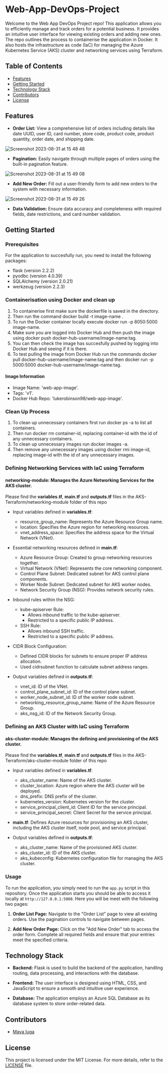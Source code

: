 # Web-App-DevOps-Project

Welcome to the Web App DevOps Project repo! This application allows you to efficiently manage and track orders for a potential business. It provides an intuitive user interface for viewing existing orders and adding new ones. The repo outlines the process to containerise the application in Docker. It also hosts the infrastructure as code (IaC) for managing the Azure Kubernetes Service (AKS) cluster and networking services using Terraform.

## Table of Contents

- [Features](#features)
- [Getting Started](#getting-started)
- [Technology Stack](#technology-stack)
- [Contributors](#contributors)
- [License](#license)

## Features

- **Order List:** View a comprehensive list of orders including details like date UUID, user ID, card number, store code, product code, product quantity, order date, and shipping date.
  
![Screenshot 2023-08-31 at 15 48 48](https://github.com/maya-a-iuga/Web-App-DevOps-Project/assets/104773240/3a3bae88-9224-4755-bf62-567beb7bf692)

- **Pagination:** Easily navigate through multiple pages of orders using the built-in pagination feature.
  
![Screenshot 2023-08-31 at 15 49 08](https://github.com/maya-a-iuga/Web-App-DevOps-Project/assets/104773240/d92a045d-b568-4695-b2b9-986874b4ed5a)

- **Add New Order:** Fill out a user-friendly form to add new orders to the system with necessary information.
  
![Screenshot 2023-08-31 at 15 49 26](https://github.com/maya-a-iuga/Web-App-DevOps-Project/assets/104773240/83236d79-6212-4fc3-afa3-3cee88354b1a)

- **Data Validation:** Ensure data accuracy and completeness with required fields, date restrictions, and card number validation.

## Getting Started

### Prerequisites

For the application to succesfully run, you need to install the following packages:

- flask (version 2.2.2)
- pyodbc (version 4.0.39)
- SQLAlchemy (version 2.0.21)
- werkzeug (version 2.2.3)

### Containerisation using Docker and clean up

1. To containerise first make sure the dockerfile is saved in the directory.
2. Then run the command docker build -t image-name .
3. To run the Docker container locally execute docker run -p 8050:5000 image-name.
4. Make sure you are logged into Docker Hub and then push the image using docker push docker-hub-username/image-name:tag.
5. You can then check the image has succesfully pushed by logging into Docker Hub and seeing if it is there.
6. To test pulling the image from Docker Hub run the commands docker pull docker-hub-username/image-name:tag and then docker run -p 5000:5000 docker-hub-username/image-name:tag.

#### Image Information
- Image Name: 'web-app-image'.
- Tags: 'v1'.
- Docker Hub Repo: 'lukerobinson98/web-app-image'.

### Clean Up Process

1. To clean up unnecessary containers first run docker ps -a to list all containers.
2. Then run docker rm container-id, replacing container-id with the id of any unnecessary containers.
3. To clean up unnecessary images run docker images -a.
4. Then remove any unnecessary images using docker rmi image-id, replacing image-id with the id of any unnecessary images.

### Defining Networking Services with IaC using Terraform

#### **networking-module:** Manages the Azure Networking Services for the AKS cluster.

Please find the **variables.tf**, **main.tf** and **outputs.tf** files in the AKS-Terraform/networking-module folder of this repo

- Input variables defined in **variables.tf**:
    - resource_group_name: Represents the Azure Resource Group name.
    - location: Specifies the Azure region for networking resources.
    - vnet_address_space: Specifies the address space for the Virtual Network (VNet).
      
- Essential networking resources defined in **main.tf**:
    - Azure Resource Group: Created to group networking resources together.
    - Virtual Network (VNet): Represents the core networking component.
    - Control Plane Subnet: Dedicated subnet for AKS control plane components.
    - Worker Node Subnet: Dedicated subnet for AKS worker nodes.
    - Network Security Group (NSG): Provides network security rules.
      
- Inbound rules within the NSG:
    - kube-apiserver Rule:
        - Allows inbound traffic to the kube-apiserver.
        - Restricted to a specific public IP address.
    - SSH Rule:
        - Allows inbound SSH traffic.
        - Restricted to a specific public IP address.

- CIDR Block Configuration:
    - Defined CIDR blocks for subnets to ensure proper IP address allocation.
    - Used cidrsubnet function to calculate subnet address ranges.

- Output variables defined in **outputs.tf**:
    - vnet_id: ID of the VNet.
    - control_plane_subnet_id: ID of the control plane subnet.
    - worker_node_subnet_id: ID of the worker node subnet.
    - networking_resource_group_name: Name of the Azure Resource Group.
    - aks_nsg_id: ID of the Network Security Group.

### Defining an AKS Cluster with IaC using Terraform

#### **aks-cluster-module:** Manages the defining and provisioning of the AKS cluster.

Please find the **variables.tf**, **main.tf** and **outputs.tf** files in the AKS-Terraform/aks-cluster-module folder of this repo

- Input variables defined in **variables.tf**:
    - aks_cluster_name: Name of the AKS cluster.
    - cluster_location: Azure region where the AKS cluster will be deployed.
    - dns_prefix: DNS prefix of the cluster.
    - kubernetes_version: Kubernetes version for the cluster.
    - service_principal_client_id: Client ID for the service principal.
    - service_principal_secret: Client Secret for the service principal.

- **main.tf**: Defines Azure resources for provisioning an AKS cluster, including the AKS cluster itself, node pool, and service principal.
  
- Output variables defined in **outputs.tf**:
    - aks_cluster_name: Name of the provisioned AKS cluster.
    - aks_cluster_id: ID of the AKS cluster.
    - aks_kubeconfig: Kubernetes configuration file for managing the AKS cluster.
      
### Usage

To run the application, you simply need to run the `app.py` script in this repository. Once the application starts you should be able to access it locally at `http://127.0.0.1:5000`. Here you will be meet with the following two pages:

1. **Order List Page:** Navigate to the "Order List" page to view all existing orders. Use the pagination controls to navigate between pages.

2. **Add New Order Page:** Click on the "Add New Order" tab to access the order form. Complete all required fields and ensure that your entries meet the specified criteria.



## Technology Stack

- **Backend:** Flask is used to build the backend of the application, handling routing, data processing, and interactions with the database.

- **Frontend:** The user interface is designed using HTML, CSS, and JavaScript to ensure a smooth and intuitive user experience.

- **Database:** The application employs an Azure SQL Database as its database system to store order-related data.

## Contributors 

- [Maya Iuga]([https://github.com/yourusername](https://github.com/maya-a-iuga))

## License

This project is licensed under the MIT License. For more details, refer to the [LICENSE](LICENSE) file.

